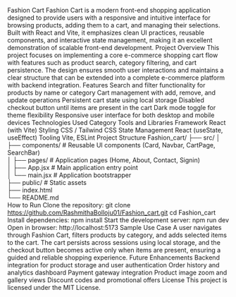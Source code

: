 Fashion Cart
Fashion Cart is a modern front-end shopping application designed to provide users with a responsive and intuitive interface for browsing products, adding them to a cart, and managing their selections. Built with React and Vite, it emphasizes clean UI practices, reusable components, and interactive state management, making it an excellent demonstration of scalable front-end development.
Project Overview
This project focuses on implementing a core e-commerce shopping cart flow with features such as product search, category filtering, and cart persistence. The design ensures smooth user interactions and maintains a clear structure that can be extended into a complete e-commerce platform with backend integration.
Features
Search and filter functionality for products by name or category
Cart management with add, remove, and update operations
Persistent cart state using local storage
Disabled checkout button until items are present in the cart
Dark mode toggle for theme flexibility
Responsive user interface for both desktop and mobile devices
Technologies Used
Category	Tools and Libraries
Framework	React (with Vite)
Styling	CSS / Tailwind CSS
State Management	React (useState, useEffect)
Tooling	Vite, ESLint
Project Structure
Fashion_cart/
├── src/
│   ├── components/     # Reusable UI components (Card, Navbar, CartPage, SearchBar)  
│   ├── pages/          # Application pages (Home, About, Contact, Signin)  
│   ├── App.jsx         # Main application entry point  
│   └── main.jsx        # Application bootstrapper  
├── public/             # Static assets  
├── index.html  
└── README.md  
How to Run
Clone the repository:
git clone https://github.com/RashmithaBolloju01/Fashion_cart.git
cd Fashion_cart
Install dependencies:
npm install
Start the development server:
npm run dev
Open in browser: http://localhost:5173
Sample Use Case
A user navigates through Fashion Cart, filters products by category, and adds selected items to the cart. The cart persists across sessions using local storage, and the checkout button becomes active only when items are present, ensuring a guided and reliable shopping experience.
Future Enhancements
Backend integration for product storage and user authentication
Order history and analytics dashboard
Payment gateway integration
Product image zoom and gallery views
Discount codes and promotional offers
License
This project is licensed under the MIT License.
